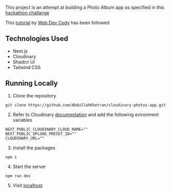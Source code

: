 This project is an attempt at building a Photo Album app as specified in this [hackathon challange](https://github.com/panaverse/learn-nextjs/blob/main/HACKATHONS/00.hackathon_zero/readme.md)

This [tutorial](https://www.youtube.com/watch?v=MC6D4vylKTc) by [Web Dev Cody](https://github.com/webdevcody) has been followed


## Technologies Used

- Next.js
- Cloudinary
- Shadcn UI
- Tailwind CSS

## Running Locally

1. Clone the repository
```
git clone https://github.com/AbdullahKhetran/cloudinary-photos-app.git
```

2. Refer to Cloudinary [documentation](https://next.cloudinary.dev/installation) and add the following evironment variables
```
NEXT_PUBLIC_CLOUDINARY_CLOUD_NAME=""
NEXT_PUBLIC_UPLOAD_PRESET_ID=""
CLOUDINARY_URL=""
```

3. Install the packages
```
npm i
```

4. Start the server
```
npm run dev
```

5. Visit [localhost](http://localhost:3000/)
